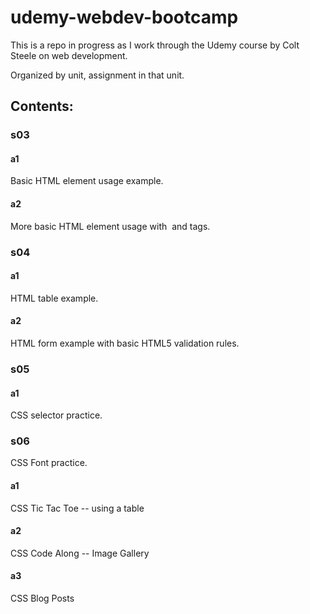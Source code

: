 # udemy-webdev-bootcamp

This is a repo in progress as I work through the Udemy course by Colt Steele on web development.

Organized by unit, assignment in that unit.

## Contents:

### s03

#### a1

Basic HTML element usage example.

#### a2

More basic HTML element usage with <img> and <a> tags.

### s04

#### a1

HTML table example.

#### a2

HTML form example with basic HTML5 validation rules.

### s05

#### a1

CSS selector practice.

### s06

CSS Font practice.

#### a1

CSS Tic Tac Toe -- using a table

#### a2

CSS Code Along -- Image Gallery

#### a3

CSS Blog Posts

